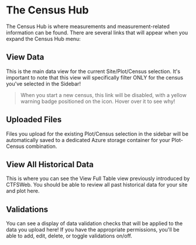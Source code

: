 # The Census Hub

The Census Hub is where measurements and measurement-related information can be found. There
are several links that will appear when you expand the Census Hub menu:

## View Data

This is the main data view for the current Site/Plot/Census selection. It's important to note
that this view will specifically filter ONLY for the census you've selected in the Sidebar!

> When you start a new census, this link will be disabled, with a yellow warning badge
> positioned on the icon. Hover over it to see why!

## Uploaded Files

Files you upload for the existing Plot/Census selection in the sidebar will be automatically
saved to a dedicated Azure storage container for your Plot-Census combination.

## View All Historical Data

This is where you can see the View Full Table view previously introduced by CTFSWeb. You should
be able to review all past historical data for your site and plot here.

## Validations

You can see a display of data validation checks that will be applied to the data you upload here!
If you have the appropriate permissions, you'll be able to add, edit, delete, or toggle
validations on/off. 

